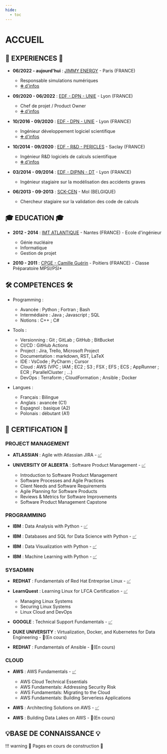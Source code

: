 ```yaml
---
hide:
  - toc
---
```


# ACCUEIL

## 💼 EXPERIENCES 💼

- **06/2022 - aujourd'hui** : [JIMMY ENERGY](https://www.linkedin.com/company/jimmy-energy/posts/?feedView=all) - Paris (FRANCE)
    - Responsable simulations numériques
    - [➕ d'infos](EXPERIENCES/04_jjimmy_energy__head_of_numerics.md)

- **09/2020 - 06/2022** : [EDF - DPN - UNIE](https://www.linkedin.com/company/edf/posts/?feedView=all) - Lyon (FRANCE)
    - Chef de projet / Product Owner 
    - [➕ d'infos](EXPERIENCES/03_edf__project_manager_product_owner.md)

- **10/2016 - 09/2020** : [EDF - DPN - UNIE](https://www.linkedin.com/company/edf/posts/?feedView=all) - Lyon (FRANCE)
    - Ingénieur développement logiciel scientifique 
    - [➕ d'infos](EXPERIENCES/02_edf__software_developper.md)

- **10/2014 - 09/2020** : [EDF - R&D - PERICLES](https://www.linkedin.com/company/edf/posts/?feedView=all) - Saclay (FRANCE)
    - Ingénieur R&D logiciels de calculs scientifique 
    - [➕ d'infos](EXPERIENCES/01_edf__reasearch_engineer.md)

- **03/2014 - 09/2014** : [EDF - DIPNN - DT](https://www.linkedin.com/company/edf/posts/?feedView=all) - Lyon (FRANCE)
    - Ingénieur stagiaire sur la modélisation des accidents graves

- **06/2013 - 09-2013** : [SCK-CEN](https://www.linkedin.com/company/sckcen/posts/?feedView=all) -
    Mol (BELGIQUE) 
    - Chercheur stagiaire sur la validation des code de calculs

## 🎓 EDUCATION  🎓

- **2012 - 2014** : [IMT ATLANTIQUE](https://www.linkedin.com/school/imt-atlantique/posts/?feedView=all) - Nantes (FRANCE) - Ecole d'ingénieur
    - Génie nucléaire
    - Informatique
    - Gestion de projet

- **2010 - 2011** : [CPGE - Camille Guérin](https://www.linkedin.com/school/lyc%C3%A9e-camille-gu%C3%A9rin-poitiers/) - Poitiers (FRANCE) - Classe Préparatoire MPSI/PSI*

## 🛠️ COMPETENCES 🛠️

- Programming :
    - Avancée : Python ; Fortran ; Bash
    - Intermédiaire : Java ; Javascript ; SQL
    - Notions : C++ ; C#

- Tools :
    - Versionning : Git ; GitLab ; GitHub ; BitBucket
    - CI/CD : GitHub Actions
    - Project : Jira, Trello, Microsoft Project
    - Documentation : markdown, RST, LaTeX
    - IDE : VsCode ; PyCharm ; Cursor
    - Cloud : AWS (VPC ; IAM ; EC2 ; S3 ; FSX ; EFS ; ECS ; AppRunner ; ECR ; ParallelCluster ; ...)
    - DevOps : Terraform ; CloudFormation ; Ansible ; Docker

- Langues :
    - Français : Bilingue
    - Anglais : avancée (C1)
    - Espagnol : basique (A2)
    - Polonais : débutant (A1)

## 📜 CERTIFICATION 📜

### PROJECT MANAGEMENT

- **ATLASSIAN** : Agile with Atlassian JIRA - [✅](https://www.coursera.org/account/accomplishments/records/A6HWTWZFECNG)

- **UNIVERSITY OF ALBERTA** : Software Product Management - [✅](https://www.coursera.org/account/accomplishments/specialization/certificate/T8JEM68F76SW)
    - Introduction to Software Product Management
    - Software Processes and Agile Practices
    - Client Needs and Software Requirements
    - Agile Planning for Software Products
    - Reviews & Metrics for Software Improvements
    - Software Product Management Capstone

### PROGRAMMING

- **IBM** : Data Analysis with Python - [✅](https://www.coursera.org/account/accomplishments/verify/REUKBLHK7VUZ)

- **IBM** : Databases and SQL for Data Science with Python - [✅](https://www.coursera.org/account/accomplishments/verify/GBFVV8FDQM8G)

- **IBM** : Data Visualization with Python - [✅](https://www.coursera.org/account/accomplishments/verify/YCYL2HPNKYSB)

- **IBM** : Machine Learning with Python - [✅](https://www.coursera.org/account/accomplishments/verify/J5SZ3LD3GD2E)

### SYSADMIN

- **REDHAT** : Fundamentals of Red Hat Entreprise Linux - [✅](https://coursera.org/share/343434ef47269a737ff6d74e0574063a)

- **LearnQuest** : Learning Linux for LFCA Certification - [✅](https://coursera.org/share/a6164842ab1a0f7b92548c4a351f96aa)
    - Managing Linux Systems
    - Securing Linux Systems
    - Linux Cloud and DevOps 

- **GOOGLE** : Technical Support Fundamentals - [✅](https://coursera.org/share/dfcb8a75f5f6affd16b50b7488f40eb7)

- **DUKE UNIVERSITY** : Virtualization, Docker, and Kubernetes for Data Engineering - 🚧(En cours)

- **REDHAT** : Fundamentals of Ansible - 🚧(En cours)

### CLOUD

- **AWS** : AWS Fundamentals - [✅](https://www.coursera.org/account/accomplishments/specialization/certificate/5HWZ3PWYA64Y)
    - AWS Cloud Technical Essentials
    - AWS Fundamentals: Addressing Security Risk
    - AWS Fundamentals: Migrating to the Cloud
    - AWS Fundamentals: Building Serverless Applications

- **AWS** : Architecting Solutions on AWS - [✅](https://coursera.org/share/3a14b000a4955b0de6e8b06c95fe5fc4)

- **AWS** : Building Data Lakes on AWS - 🚧(En cours)

## 💡BASE DE CONNAISSANCE 💡

!!! warning
    🚧 Pages en cours de construction 🚧
